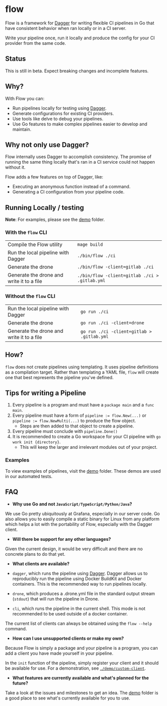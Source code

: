 # flow

Flow is a framework for [Dagger](https://github.com/dagger/dagger) for writing flexible CI pipelines in Go that have consistent behavior when ran locally or in a CI server.

Write your pipeline once, run it locally and produce the config for your CI provider from the same code.

## Status

This is still in beta. Expect breaking changes and incomplete features.

## Why?

With Flow you can:

- Run pipelines locally for testing using [Dagger](https://github.com/dagger/dagger).
- Generate configurations for existing CI providers.
- Use tools like delve to debug your pipelines.
- Use Go features to make complex pipelines easier to develop and maintain.

## Why not only use Dagger?

Flow internally uses Dagger to accomplish consistency. The promise of running the same thing locally that's ran in a CI service could not happen without it.

Flow adds a few features on top of Dagger, like:
* Executing an anonymous function instead of a command.
* Generating a CI configuration from your pipeline code.

## Running Locally / testing

**Note**: For examples, please see the [demo](demo/) folder.

### With the `flow` CLI

|                                             |                                                |
| ------------------------------------------- | ---------------------------------------------- |
| Compile the Flow utility                  | `mage build`                                   |
| Run the local pipeline with Dagger          | `./bin/flow ./ci`                            |
| Generate the drone                          | `./bin/flow -client=gitlab ./ci`              |
| Generate the drone and write it to a file   | `./bin/flow -client=gitlab ./ci > .gitlab.yml` |

### Without the `flow` CLI

|                                             |                                          |
| ------------------------------------------- | ---------------------------------------- |
| Run the local pipeline with Dagger          | `go run ./ci`                            |
| Generate the drone                          | `go run ./ci -client=drone`              |
| Generate the drone and write it to a file   | `go run ./ci -client=gitlab > .gitlab.yml` |

## How?

`flow` does not create pipelines using templating. It uses pipeline definitions as a compilation target. Rather than templating a YAML file, `flow` will create one that best represents the pipeline you've defined.

## Tips for writing a Pipeline

1. Every pipeline is a program and must have a `package main` and a `func main`.
2. Every pipeline must have a form of `pipeline := flow.New(...)` or `pipeline := flow.NewMulti(...)` to produce the flow object.
   - Steps are then added to that object to create a pipeline.
3. Every pipeline must conclude with `pipeline.Done()`
4. It is recommended to create a Go workspace for your CI pipeline with `go work init {directory}`.
   - This will keep the larger and irrelevant modules  out of your project.

### Examples

To view examples of pipelines, visit the [demo](./demo) folder. These demos are used in our automated tests.

## FAQ

- **Why use Go and not `JavaScript/TypeScript/Python/Java`?**

We use Go pretty ubiquitously at Grafana, especially in our server code. Go also allows you to easily compile a static binary for Linux from any platform which helps a lot with the portability of Flow, especially with the Dagger client.

- **Will there be support for any other languages?**

Given the current design, it would be very difficult and there are no concrete plans to do that yet.

- **What clients are available?**

- `dagger`, which runs the pipeline using [Dagger](https://github.com/dagger/dagger). Dagger allows us to reproducibly run the pipeline using Docker BuildKit and Docker containers. This is the recommended way to run pipelines locally.
- `drone`, which produces a .drone.yml file in the standard output stream (`stdout`) that will run the pipeline in Drone.
- `cli`, which runs the pipeline in the current shell. This mode is not recommended to be used outside of a docker container.

The current list of clients can always be obtained using the `flow --help` command.

- **How can I use unsupported clients or make my own?**

Because Flow is simply a package and your pipeline is a program, you can add a client you have made yourself in your pipeline.

In the `init` function of the pipeline, simply register your client and it should be available for use. For a demonstration, see [`./demo/custom-client`](./demo/custom-client).

- **What features are currently available and what's planned for the future?**

Take a look at the issues and milestones to get an idea. The [demo](./demo) folder is a good place to see what's currently available for you to use.
